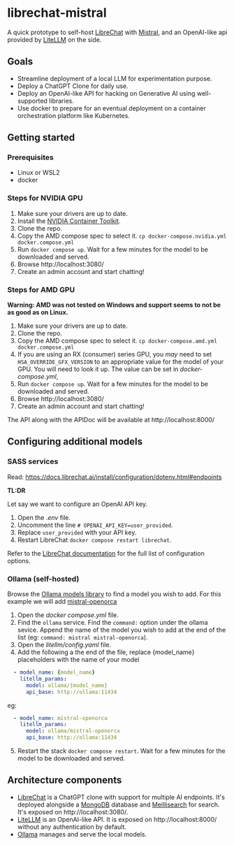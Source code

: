 # librechat-mistral

A quick prototype to self-host [LibreChat](https://github.com/danny-avila/LibreChat) with [Mistral](https://mistral.ai/news/announcing-mistral-7b/), and an OpenAI-like api provided by [LiteLLM](https://github.com/BerriAI/litellm) on the side.

## Goals

* Streamline deployment of a local LLM for experimentation purpose.
* Deploy a ChatGPT Clone for daily use.
* Deploy an OpenAI-like API for hacking on Generative AI using well-supported libraries.
* Use docker to prepare for an eventual deployment on a container orchestration platform like Kubernetes.

## Getting started

### Prerequisites

* Linux or WSL2
* docker

### Steps for NVIDIA GPU

1. Make sure your drivers are up to date.
2. Install the [NVIDIA Container Toolkit](https://docs.nvidia.com/datacenter/cloud-native/container-toolkit/latest/install-guide.html).
3. Clone the repo.
4. Copy the AMD compose spec to select it. `cp docker-compose.nvidia.yml docker.compose.yml`
5. Run `docker compose up`. Wait for a few minutes for the model to be downloaded and served.
6. Browse http://localhost:3080/
7. Create an admin account and start chatting!

### Steps for AMD GPU

**Warning: AMD was not tested on Windows and support seems to not be as good as on Linux.**

1. Make sure your drivers are up to date.
2. Clone the repo.
3. Copy the AMD compose spec to select it. `cp docker-compose.amd.yml docker.compose.yml`
4. If you are using an RX (consumer) series GPU, you *may* need to set `HSA_OVERRIDE_GFX_VERSION` to an appropriate value for the model of your GPU. You will need to look it up. The value can be set in *docker-compose.yml*,
5. Run `docker compose up`. Wait for a few minutes for the model to be downloaded and served.
6. Browse http://localhost:3080/
7. Create an admin account and start chatting!

The API along with the APIDoc will be available at http://localhost:8000/

## Configuring additional models

### SASS services

Read: https://docs.librechat.ai/install/configuration/dotenv.html#endpoints

**TL:DR**

Let say we want to configure an OpenAI API key.

1. Open the *.env* file.
2. Uncomment the line `# OPENAI_API_KEY=user_provided`.
3. Replace `user_provided` with your API key.
4. Restart LibreChat `docker compose restart librechat`.

Refer to the [LibreChat documentation](https://docs.librechat.ai/install/configuration/ai_setup.html#openai) for the full list of configuration options.

### Ollama (self-hosted)

Browse the [Ollama models library](https://ollama.ai/library) to find a model you wish to add. For this example we will add [mistral-openorca](https://ollama.ai/library/mistral-openorca)

1. Open the *docker compose.yml* file.
2. Find the `ollama` service. Find the `command:` option under the ollama sevice. Append the name of the model you wish to add at the end of the list (eg: `command: mistral mistral-openorca`).
3. Open the *litellm/config.yaml* file.
4. Add the following a the end of the file, replace {model_name} placeholders with the name of your model
``` yaml
  - model_name: {model_name}
    litellm_params:
      model: ollama/{model_name}
      api_base: http://ollama:11434
```
eg:
``` yaml
  - model_name: mistral-openorca
    litellm_params:
      model: ollama/mistral-openorca
      api_base: http://ollama:11434
```
5. Restart the stack `docker compose restart`. Wait for a few minutes for the model to be downloaded and served.

## Architecture components

* [LibreChat](https://github.com/danny-avila/LibreChat) is a ChatGPT clone with support for multiple AI endpoints. It's deployed alongside a [MongoDB](https://github.com/mongodb/mongo) database and [Meillisearch](https://github.com/meilisearch/meilisearch) for search. It's exposed on http://localhost:3080/.
* [LiteLLM](https://github.com/BerriAI/litellm) is an OpenAI-like API. It is exposed on http://localhost:8000/ without any authentication by default.
* [Ollama](https://github.com/ollama/ollama) manages and serve the local models.

